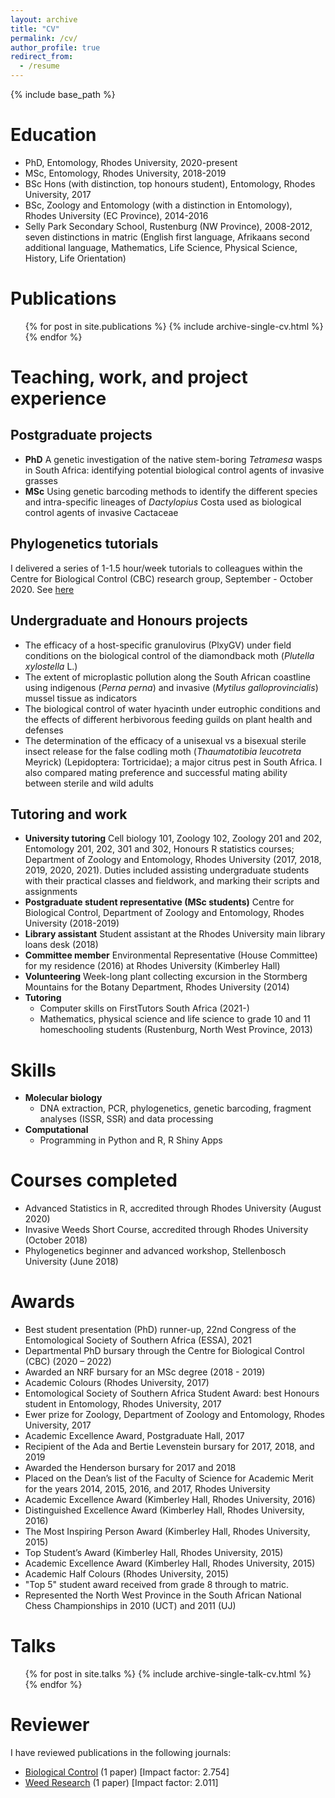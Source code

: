 ```yaml
---
layout: archive
title: "CV"
permalink: /cv/
author_profile: true
redirect_from:
  - /resume
---
```


{% include base_path %}

Education
======
* PhD, Entomology, Rhodes University, 2020-present 
* MSc, Entomology, Rhodes University, 2018-2019
* BSc Hons (with distinction, top honours student), Entomology, Rhodes University, 2017  
* BSc, Zoology and Entomology (with a distinction in Entomology), Rhodes University (EC Province), 2014-2016
* Selly Park Secondary School, Rustenburg (NW Province), 2008-2012, seven distinctions in matric (English first language, Afrikaans second additional language, Mathematics, Life Science, Physical Science, History, Life Orientation)

Publications
======
  <ul>{% for post in site.publications %}
    {% include archive-single-cv.html %}
  {% endfor %}</ul>

Teaching, work, and project experience
======

## Postgraduate projects
* **PhD** A genetic investigation of the native stem-boring *Tetramesa* wasps in South Africa: identifying potential biological control agents of invasive grasses
* **MSc** Using genetic barcoding methods to identify the different species and intra-specific lineages of *Dactylopius* Costa used as biological control agents of invasive Cactaceae

## Phylogenetics tutorials
I delivered a series of 1-1.5 hour/week tutorials to colleagues within the Centre for Biological Control (CBC) research group, September - October 2020. See [here](https://github.com/CJMvS/CBC_Tutorials)

## Undergraduate and Honours projects

* The efficacy of a host-specific granulovirus (PlxyGV) under field conditions on the biological control of the diamondback moth (*Plutella xylostella* L.)
* The extent of microplastic pollution along the South African coastline using indigenous (*Perna perna*) and invasive (*Mytilus galloprovincialis*) mussel tissue as indicators
* The biological control of water hyacinth under eutrophic conditions and the effects of different herbivorous feeding guilds on plant health and defenses
* The determination of the efficacy of a unisexual vs a bisexual sterile insect release for the false codling moth (*Thaumatotibia leucotreta* Meyrick) (Lepidoptera: Tortricidae); a major citrus pest in South Africa. I also compared mating preference and successful mating ability between sterile and wild adults

## Tutoring and work

* **University tutoring** Cell biology 101, Zoology 102, Zoology 201 and 202, Entomology 201, 202, 301 and 302, Honours R statistics courses; Department of Zoology and Entomology, Rhodes University (2017, 2018, 2019, 2020, 2021). Duties included assisting undergraduate students with their practical classes and fieldwork, and marking their scripts and assignments
* **Postgraduate student representative (MSc students)** Centre for Biological Control, Department of Zoology and Entomology, Rhodes University (2018-2019)
* **Library assistant** Student assistant at the Rhodes University main library loans desk (2018)
* **Committee member** Environmental Representative (House Committee) for my residence (2016) at Rhodes University (Kimberley Hall)
* **Volunteering** Week-long plant collecting excursion in the Stormberg Mountains for the Botany Department, Rhodes University (2014)
* **Tutoring** 
  * Computer skills on FirstTutors South Africa (2021-)
  * Mathematics, physical science and life science to grade 10 and 11 homeschooling students (Rustenburg, North West Province, 2013)  
  
Skills
======
* **Molecular biology** 
  * DNA extraction, PCR, phylogenetics, genetic barcoding, fragment analyses (ISSR, SSR) and data processing
* **Computational** 
  * Programming in Python and R, R Shiny Apps

Courses completed
======
* Advanced Statistics in R, accredited through Rhodes University (August 2020)
* Invasive Weeds Short Course, accredited through Rhodes University (October 2018)
* Phylogenetics beginner and advanced workshop, Stellenbosch University (June 2018)

Awards
======

* Best student presentation (PhD) runner-up, 22nd Congress of the Entomological Society of Southern Africa (ESSA), 2021 
* Departmental PhD bursary through the Centre for Biological Control (CBC) (2020 – 2022)
* Awarded an NRF bursary for an MSc degree (2018 - 2019)
* Academic Colours (Rhodes University, 2017)
* Entomological Society of Southern Africa Student Award: best Honours student in Entomology, Rhodes University, 2017
* Ewer prize for Zoology, Department of Zoology and Entomology, Rhodes University, 2017
* Academic Excellence Award, Postgraduate Hall, 2017
* Recipient of the Ada and Bertie Levenstein bursary for 2017, 2018, and 2019
* Awarded the Henderson bursary for 2017 and 2018
* Placed on the Dean’s list of the Faculty of Science for Academic Merit for the years 2014, 2015, 2016, and 2017, Rhodes University
* Academic Excellence Award (Kimberley Hall, Rhodes University, 2016)
* Distinguished Excellence Award (Kimberley Hall, Rhodes University, 2016)
* The Most Inspiring Person Award (Kimberley Hall, Rhodes University, 2015)
* Top Student’s Award (Kimberley Hall, Rhodes University, 2015)
* Academic Excellence Award (Kimberley Hall, Rhodes University, 2015)
* Academic Half Colours (Rhodes University, 2015)
* "Top 5" student award received from grade 8 through to matric.
* Represented the North West Province in the South African National Chess Championships in 2010 (UCT) and 2011 (UJ)
  
Talks
======
  <ul>{% for post in site.talks %}
    {% include archive-single-talk-cv.html %}
  {% endfor %}</ul>
  
Reviewer
=======

I have reviewed publications in the following journals:

* [Biological Control](https://www.journals.elsevier.com/biological-control) (1 paper) [Impact factor: 2.754] 
* [Weed Research](https://onlinelibrary.wiley.com/journal/13653180) (1 paper) [Impact factor: 2.011]
